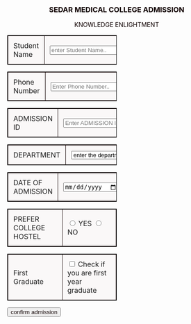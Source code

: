 <!DOCTYPE html>
<html>
<head>	
<style>

input[type=text], select, textarea {
  width: 100%;
  resize:flex;
}

input[type=date], select, textarea {
  width: 100%;
}

input[type=submit] {
background-color: Green;  
border: none; 
color: white; 
padding: 12px 210px; 
text-align: center; 
text-decoration: none; 
margin: 2px 6px; 
cursor: pointer; 
font-size:20px;
-moz-box-align: center;
}

input[type=submit]:hover {
  background-color: #45a049;
  display: flex;
  align-content: center;
  
}
.header {
  color: #0f0101;
  text-align: center;
}

.content {
  border-radius: 0px;
  background-color: #f2f2f2;
  padding: 100px;
  float:center;
  font-style: normal;
  width:100%;
  font-family: 'Times New Roman', Times, serif;
  
}

.col-25 {
  flex:1px;
  float: left;
  width: 100%;
  display: table;
}

.col-75 {
  float: left;
  width: 100%;
  display: table;
}

.row::after {
  content: "";
  display: table;
  clear:both;
}
table{
  border:1px solid black;
  width:50%;
  float:center;

}
table.center{
  margin-right: auto;
  margin-left: auto;
  float: center;
}
tr,th,td{
  width: 50%;
  border: 1px solid rgb(17, 0, 0);
  background-color: rgb(250, 248, 248);
  padding: 12px;
  float: center;
}
tr,td.center{
  margin-right: auto;
  margin-left: auto;
  float:center;
}
[class*="col-"] {
  width: 100%;
}

div {
  resize: horizontal;
  overflow: auto;
}
textarea {
  resize: none;
}

@media screen and (max-width: 600px) {
  .col-25, .col-75, input[type=submit] {
    width: 100%;
    margin-top: 5px;
  }
}
</style>
</head>
<body>
<style>
   .content {
    background-image: url('COLLEGE.jpg');
    background-repeat: no-repeat;
    background-attachment: fixed;
    background-size: 100% 100%;
	}
</style>
<div class="content">
  <div class="header">
        <h3>SEDAR MEDICAL COLLEGE ADMISSION</h3>
        <p>KNOWLEDGE ENLIGHTMENT</p>
   </div>
	
  <form onsubmit="return display()">
  <table>
  <tr>
   <div class="row">
    <div class="col-25">
      <td><label for="Student Name">Student Name</label></td>
    </div>
    <div class="col-75">
      <td><input type="text" id="name" name="Student Name" placeholder="enter Student Name.."></td>
    </div>
   </div>
  </tr>
  </table>
  <table>
  <tr>
   <div class="row">
    <div class="col-25">
      <td><label for="Phone Number">Phone Number</label></td>
    </div>
    <div class="col-75">
      <td><input type="text" id="Phone Number" name="Phone Number" placeholder="Enter Phone Number.."></td>
    </div>
   </div>
  </tr>
  </table>
  <table>
   <div class="row">
    <div class="col-25">
      <td><label for="ADMISSION ID">ADMISSION ID</label></td>
    </div>
    <div class="col-75">
      <td><input type="text" id="ADMISSION ID" name="ADMISSION ID" placeholder="Enter ADMISSION ID.."></td>
    </div>
   </div>
  </table>
  <table>
   <div class="row">
    <div class="col-25">
      <td><label for="DEPARTMENT">DEPARTMENT</label></td>
    </div>
    <div class="col-75">
      <td>
       <select type="text" id="DEPARTMENT" name="DEPARTMENT" placeholder="Your DEPARTMENT..">
        <option value="enter the department">enter the department</option>
		    <option value="MBBS">MBBS</option>
        <option value="BDS">BDS</option>
        <option value="BHMS">BHMS</option>
       </select>
      </td>
    </div>
   </div>
  </table>
  <table>
   <div class="row">
    <div class="col-25">
      <td><label for="DATE OF ADMISSION">DATE OF ADMISSION</label></td>
    </div>
    <div class="col-75">
	    <td><input type="date" id="DATE OF ADMISSION" name="DATE OF ADMISSION" placeholder="mm/dd/yyyy"></td>
	  </div>
   </div>
  </table>
  <table> 
   <div class="row">
	  <div class="col-25">
	    <td><label for="PREFER COLLEGE HOSTEL">PREFER COLLEGE HOSTEL</label></td>
	  </div>
	  <div class="col-75">
     <td>
	    <span id=hostel></span>
	    <input type="radio" id="YES" name="Prefer College Hostel">
	    <label for="YES">YES</label>
	    <input type="radio" id="NO" name="Prefer College Hostel">
	    <label for="NO">NO</label>
     </td>
	  </div>
   </div>
  </table>
  <table>
   <div class="row">
	  <div class="col-25">
	    <td><label for="First Graduate">First Graduate</label></td>
	  </div>
	  <div class="col-75">
	    <td><input type="checkbox" id="firstGraduate" name="Check if you are first year graduate">
	    <label for="Check if you are first year graduate">Check if you are first year graduate</label></td>
	  </div>
   </div>
  </table>
  <div class="row">
    <input  type=submit id="Submit" value="confirm admission" class="header">
  </div>
  </form>
</div>
<div id="result"></div>
<script>
	function display(){
	var name = document.getElementById("name").value;
	var department = document.getElementById("DEPARTMENT").value;
	var hostel = document.getElementById("hostel").value;
	var firstGraduate = document.getElementById("firstGraduate").value;
	var result = document.getElementById("result");
	console.log(firstGraduate);
	switch(department){
		case 'MBBS':
		admission_fee = 2300000;
		tution_fee = 90000;
		break;
		case 'BDS':
		admission_fee = 1500000;
		tution_fee = 80000;
		break;
		case 'BHMS':
		admission_fee = 1235000;
		tution_fee = 95000;
		break;
	}
	if(hostel == 'YES')
	hostel_fee = 96000;
	else
	hostel_fee = 0;
	college_fee = admission_fee + tution_fee + hostel_fee;
	if(firstGraduate == 'on')
	college_fee -= 25000;
	console.log(college_fee);
	result.innerHTML = "Hello <span class='innerhtml'>" + name + "</span><br>Your ADMISSION FEE is Rs.<span class='innerhtml'>"+ admission_fee + "</span><br>TUTION FEE is Rs.<span class='innerhtml'>"
	+ tution_fee + "</span><br>Hostel Fee is Rs.<span class='innerhtml'>" + hostel_fee + "</span><br>Total COLLEGE FEE is Rs.<span class='innerhtml'>" + college_fee + "</span>";
	return false;
	}
	document.getElementById("result").style.color = "#FFFFFF";
	document.getElementById("result").style.font = "Times new roman";
  document.getElementById("result").style.fontSize = "20px";
  let txt=document.getElementById("result");
  txt.style.textAlign = "center";
</script>

</body>
</html>
